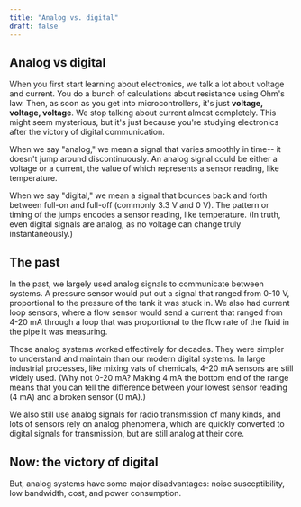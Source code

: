 ```yaml
---
title: "Analog vs. digital"
draft: false
---
```

## Analog vs digital

When you first start learning about electronics, we talk a lot about voltage and current. You do a bunch of calculations about resistance using Ohm's law. Then, as soon as you get into microcontrollers, it's just **voltage, voltage, voltage**. We stop talking about current almost completely. This might seem mysterious, but it's just because you're studying electronics after the victory of digital communication.

When we say "analog," we mean a signal that varies smoothly in time-- it doesn't jump around discontinuously. An analog signal could be either a voltage or a current, the value of which represents a sensor reading, like temperature.

When we say "digital," we mean a signal that bounces back and forth between full-on and full-off (commonly 3.3 V and 0 V). The pattern or timing of the jumps encodes a sensor reading, like temperature. (In truth, even digital signals are analog, as no voltage can change truly instantaneously.)

## The past

In the past, we largely used analog signals to communicate between systems. A pressure sensor would put out a signal that ranged from 0-10 V, proportional to the pressure of the tank it was stuck in. We also had current loop sensors, where a flow sensor would send a current that ranged from 4-20 mA through a loop that was proportional to the flow rate of the fluid in the pipe it was measuring.

Those analog systems worked effectively for decades. They were simpler to understand and maintain than our modern digital systems. In large industrial processes, like mixing vats of chemicals, 4-20 mA sensors are still widely used. (Why not 0-20 mA? Making 4 mA the bottom end of the range means that you can tell the difference between your lowest sensor reading (4 mA) and a broken sensor (0 mA).)

We also still use analog signals for radio transmission of many kinds, and lots of sensors rely on analog phenomena, which are quickly converted to digital signals for transmission, but are still analog at their core.

## Now: the victory of digital

But, analog systems have some major disadvantages: noise susceptibility, low bandwidth, cost, and power consumption.
